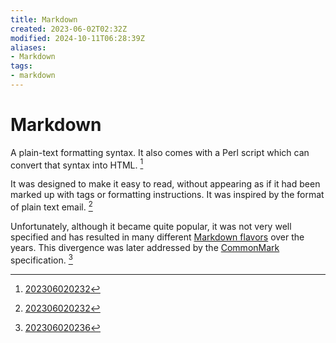 ```yaml
---
title: Markdown
created: 2023-06-02T02:32Z
modified: 2024-10-11T06:28:39Z
aliases:
- Markdown
tags:
- markdown
---
```


# Markdown

A plain-text formatting syntax. It also comes with a Perl script which can convert that syntax into HTML. [^1]

It was designed to make it easy to read, without appearing as if it had been marked up with tags or formatting instructions. It was inspired by the format of plain text email. [^1]

Unfortunately, although it became quite popular, it was not very well specified and has resulted in many different [Markdown flavors](markdown-flavor.md) over the years. This divergence was later addressed by the [CommonMark](commonmark.md) specification. [^2]

[^1]: [202306020232](../entries/202306020232.md)

[^2]: [202306020236](../entries/202306020236.md)
